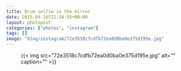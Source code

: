 ```yaml
---
title: Drum selfie in the mirror
date: 2015-04-16T11:34:55+00:00
layout: photopost
categories: ["photos", "instagram"]
tags: []
image: "blog/instagram/72e3518c7cdfb72ea0d0ba0e375d195e.jpg"
---
```


<figure class="photo photo--square">
  {{< img src="72e3518c7cdfb72ea0d0ba0e375d195e.jpg" alt="" caption="" >}}

</figure>


